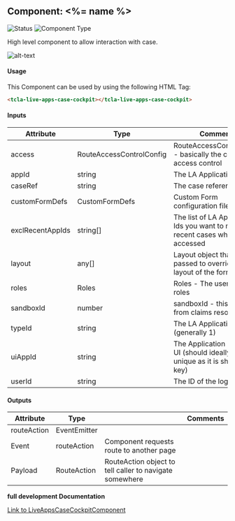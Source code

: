 ## Component: <%= name %>

![Status][auto] ![Component Type][major] <!--Component Meta {"created_by":"Auto", "reviewed_by":"Auto", "last_modified_by":"Auto", "comment":"high level component"} Component Meta -->


<p>High level component to allow interaction with case.</p>

<p>  <img src="../live-apps-case-cockpit.png" alt="alt-text" class="img-responsive" title="Image"></p>



#### Usage


This Component can be used by using the following HTML Tag:

```html
<tcla-live-apps-case-cockpit></tcla-live-apps-case-cockpit>
```

#### Inputs

Attribute | Type | Comments
--- | --- | ---
access | RouteAccessControlConfig | RouteAccessControlConfig - basically the config for access control
appId | string | The LA Application Id
caseRef | string | The case reference
customFormDefs | CustomFormDefs | Custom Form configuration file
exclRecentAppIds | string[] | The list of LA Application Ids you want to mark as recent cases when accessed
layout | any[] | Layout object that can be passed to override default layout of the form renderer
roles | Roles | Roles - The users current roles
sandboxId | number | sandboxId - this comes from claims resolver
typeId | string | The LA Application Type Id (generally 1)
uiAppId | string | The Application ID of the UI (should ideally be unique as it is shared state key)
userId | string | The ID of the logged user

#### Outputs

Attribute | Type |   | Comments
--- | --- | --- | ---
routeAction | EventEmitter<RouteAction> |   |  
  | Event |  routeAction  |  Component requests route to another page
  | Payload |  RouteAction  |  RouteAction object to tell caller to navigate somewhere


<b>full development Documentation</b>

[Link to LiveAppsCaseCockpitComponent](https://tibcosoftware.github.io/TCSTK-Angular/libdocs/tc-liveapps-lib/components/LiveAppsCaseCockpitComponent.html)


[auto]: https://img.shields.io/badge/Status-auto%20generated-lightgrey.svg?style=flat "auto generated"

[manually]: https://img.shields.io/badge/Status-manually%20created-yellow.svg?style=flat "manually created"

[draft]: https://img.shields.io/badge/Status-draft-red.svg?style=flat "draft"

[review]: https://img.shields.io/badge/Status-need%20review-yellowgreen.svg?style=flat "need review"

[review done]: https://img.shields.io/badge/Status-review%20done-green.svg?style=flat "review done"

[finalized]: https://img.shields.io/badge/Status-finalized-brightgreen.svg?style=flat "finalized"

[top]: https://img.shields.io/badge/Component%20Type-Top-blue.svg?style=flat "top Component"

[major]: https://img.shields.io/badge/Component%20Type-major%20Component-blue.svg?style=flat "major Component"

[minor]: https://img.shields.io/badge/Component%20Type-minor%20Component-blue.svg?style=flat "minor Component"


